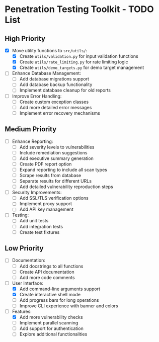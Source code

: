 # Penetration Testing Toolkit - TODO List

## High Priority
- [x] Move utility functions to `src/utils/`:
  - [x] Create `utils/validation.py` for input validation functions
  - [x] Create `utils/rate_limiting.py` for rate limiting logic
  - [x] Create `utils/demo_targets.py` for demo target management
  
- [ ] Enhance Database Management:
  - [ ] Add database migrations support
  - [ ] Add database backup functionality
  - [ ] Implement database cleanup for old reports
  
- [ ] Improve Error Handling:
  - [ ] Create custom exception classes
  - [ ] Add more detailed error messages
  - [ ] Implement error recovery mechanisms

## Medium Priority
- [ ] Enhance Reporting:
  - [ ] Add severity levels to vulnerabilities
  - [ ] Include remediation suggestions
  - [ ] Add executive summary generation
  - [ ] Create PDF report option
  - [ ] Expand reporting to include all scan types
  - [ ] Scrape results from database
  - [ ] Separate results for different URLs
  - [ ] Add detailed vulnerability reproduction steps
  
- [ ] Security Improvements:
  - [ ] Add SSL/TLS verification options
  - [ ] Implement proxy support
  - [ ] Add API key management
  
- [ ] Testing:
  - [ ] Add unit tests
  - [ ] Add integration tests
  - [ ] Create test fixtures

## Low Priority
- [ ] Documentation:
  - [ ] Add docstrings to all functions
  - [ ] Create API documentation
  - [ ] Add more code comments
  
- [ ] User Interface:
  - [x] Add command-line arguments support
  - [x] Create interactive shell mode
  - [ ] Add progress bars for long operations
  - [ ] Improve CLI experience with banner and colors
  
- [ ] Features:
  - [x] Add more vulnerability checks
  - [ ] Implement parallel scanning
  - [ ] Add support for authentication
  - [ ] Explore additional functionalities